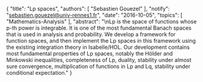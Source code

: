 {
    "title": "Lp spaces",
    "authors": [
        "Sebastien Gouezel"
    ],
    "notify": "sebastien.gouezel@univ-rennes1.fr",
    "date": "2016-10-05",
    "topics": [
        "Mathematics-Analysis"
    ],
    "abstract": "\nLp is the space of functions whose p-th power is integrable. It is one of the most fundamental Banach spaces that is used in analysis and probability. We develop a framework for function spaces, and then implement the Lp spaces in this framework using the existing integration theory in Isabelle/HOL. Our development contains most fundamental properties of Lp spaces, notably the Hölder and Minkowski inequalities, completeness of Lp, duality, stability under almost sure convergence, multiplication of functions in Lp and Lq, stability under conditional expectation."
}